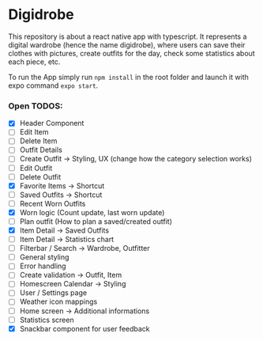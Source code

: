 # Digidrobe

This repository is about a react native app with typescript. It represents a digital wardrobe (hence the name digidrobe), where users can save their clothes with pictures, create outfits for the day, check some statistics about each piece, etc.

To run the App simply run `npm install` in the root folder and launch it with expo command `expo start`.

### Open TODOS:

- [x] Header Component
- [ ] Edit Item
- [ ] Delete Item
- [ ] Outfit Details
- [ ] Create Outfit -> Styling, UX (change how the category selection works)
- [ ] Edit Outfit
- [ ] Delete Outfit
- [x] Favorite Items -> Shortcut
- [ ] Saved Outfits -> Shortcut
- [ ] Recent Worn Outfits
- [x] Worn logic (Count update, last worn update)
- [ ] Plan outfit (How to plan a saved/created outfit)
- [x] Item Detail -> Saved Outfits
- [ ] Item Detail -> Statistics chart
- [ ] Filterbar / Search -> Wardrobe, Outfitter
- [ ] General styling
- [ ] Error handling
- [ ] Create validation -> Outfit, Item
- [ ] Homescreen Calendar -> Styling
- [ ] User / Settings page
- [ ] Weather icon mappings
- [ ] Home screen -> Additional informations
- [ ] Statistics screen
- [x] Snackbar component for user feedback
